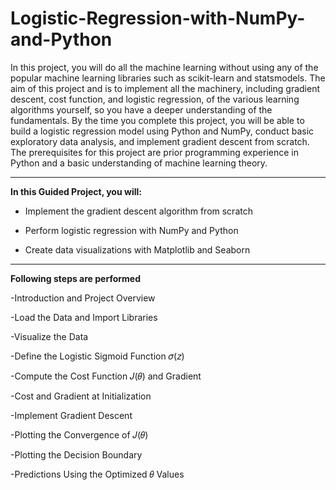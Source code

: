 # Logistic-Regression-with-NumPy-and-Python

In this project, you will do all the machine learning without using any of the popular machine learning libraries such as scikit-learn and statsmodels. The aim of this project and is to implement all the machinery, including gradient descent, cost function, and logistic regression, of the various learning algorithms yourself, so you have a deeper understanding of the fundamentals. By the time you complete this project, you will be able to build a logistic regression model using Python and NumPy, conduct basic exploratory data analysis, and implement gradient descent from scratch. The prerequisites for this project are prior programming experience in Python and a basic understanding of machine learning theory.
 
---


__In this Guided Project, you will:__
- Implement the gradient descent algorithm from scratch

- Perform logistic regression with NumPy and Python

 - Create data visualizations with Matplotlib and Seaborn
---

__Following steps are performed__

-Introduction and Project Overview

-Load the Data and Import Libraries

-Visualize the Data

-Define the Logistic Sigmoid Function 𝜎(𝑧)

-Compute the Cost Function 𝐽(𝜃) and Gradient

-Cost and Gradient at Initialization

-Implement Gradient Descent

-Plotting the Convergence of 𝐽(𝜃)

-Plotting the Decision Boundary

-Predictions Using the Optimized 𝜃 Values
